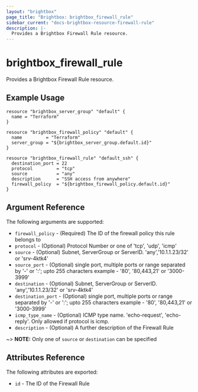 ```yaml
---
layout: "brightbox"
page_title: "Brightbox: brightbox_firewall_rule"
sidebar_current: "docs-brightbox-resource-firewall-rule"
description: |-
  Provides a Brightbox Firewall Rule resource.
---
```


# brightbox\_firewall\_rule

Provides a Brightbox Firewall Rule resource.

## Example Usage

```hcl
resource "brightbox_server_group" "default" {
  name = "Terraform"
}

resource "brightbox_firewall_policy" "default" {
  name         = "Terraform"
  server_group = "${brightbox_server_group.default.id}"
}

resource "brightbox_firewall_rule" "default_ssh" {
  destination_port = 22
  protocol         = "tcp"
  source           = "any"
  description      = "SSH access from anywhere"
  firewall_policy  = "${brightbox_firewall_policy.default.id}"
}

```

## Argument Reference

The following arguments are supported:

* `firewall_policy` - (Required) The ID of the firewall policy this rule belongs to
* `protocol` - (Optional) Protocol Number or one of 'tcp', 'udp', 'icmp'
* `source` - (Optional) Subnet, ServerGroup or ServerID. 'any','10.1.1.23/32' or 'srv-4ktk4'
* `source_port` - (Optional) single port, multiple ports or range separated by '-' or ':'; upto 255 characters example - '80', '80,443,21' or '3000-3999'
* `destination` - (Optional) Subnet, ServerGroup or ServerID. 'any','10.1.1.23/32' or 'srv-4ktk4'
* `destination_port` - (Optional) single port, multiple ports or range separated by '-' or ':'; upto 255 characters example - '80', '80,443,21' or '3000-3999'
* `icmp_type_name` - (Optional) ICMP type name. 'echo-request', 'echo-reply'. Only allowed if protocol is icmp.
* `description` - (Optional) A further description of the Firewall Rule

~> **NOTE:** Only one of `source` or `destination` can be specified

## Attributes Reference

The following attributes are exported:

* `id` - The ID of the Firewall Rule
